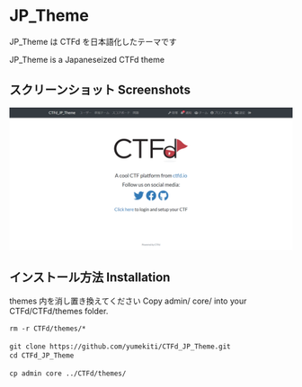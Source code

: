 # JP_Theme

JP_Theme は CTFd を日本語化したテーマです

JP_Theme is a Japaneseized CTFd theme

## スクリーンショット Screenshots

![index](./images/index.png)

## インストール方法 Installation

themes 内を消し置き換えてください
Copy admin/ core/ into your CTFd/CTFd/themes folder.

```shell
rm -r CTFd/themes/*

git clone https://github.com/yumekiti/CTFd_JP_Theme.git
cd CTFd_JP_Theme

cp admin core ../CTFd/themes/
```
